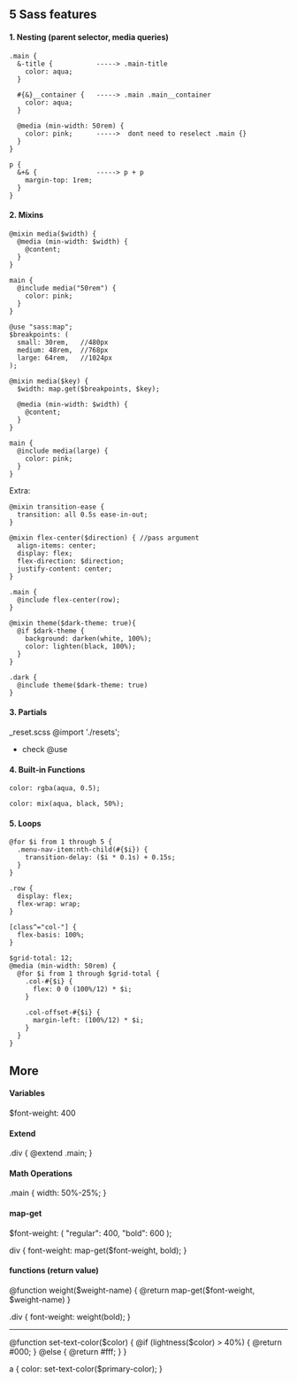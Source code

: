 ## 5 Sass features
#### 1. Nesting (parent selector, media queries)

```
.main {
  &-title {           -----> .main-title
    color: aqua;
  }

  #{&}__container {   -----> .main .main__container
    color: aqua;
  }
  
  @media (min-width: 50rem) {
    color: pink;      ----->  dont need to reselect .main {}
  }
}

p {
  &+& {               -----> p + p
    margin-top: 1rem;
  }
}

```
#### 2. Mixins

```
@mixin media($width) {
  @media (min-width: $width) {
    @content;
  }
}

main {
  @include media("50rem") {
    color: pink;
  }
}
```
```
@use "sass:map";
$breakpoints: (
  small: 30rem,   //480px
  medium: 48rem,  //768px
  large: 64rem,   //1024px
);

@mixin media($key) {
  $width: map.get($breakpoints, $key);

  @media (min-width: $width) {
    @content;
  }
}

main {
  @include media(large) {
    color: pink;
  }
}
```
Extra:
```
@mixin transition-ease {
  transition: all 0.5s ease-in-out;
}
```
```
@mixin flex-center($direction) { //pass argument
  align-items: center;
  display: flex;
  flex-direction: $direction;
  justify-content: center;
}

.main {
  @include flex-center(row);
}
```
```
@mixin theme($dark-theme: true){
  @if $dark-theme {
    background: darken(white, 100%);
    color: lighten(black, 100%);
  }
}

.dark {
  @include theme($dark-theme: true)
}
```
#### 3. Partials

_reset.scss
@import './resets';

* check @use

#### 4. Built-in Functions

```
color: rgba(aqua, 0.5);

color: mix(aqua, black, 50%);
```

#### 5. Loops

```
@for $i from 1 through 5 {
  .menu-nav-item:nth-child(#{$i}) {
    transition-delay: ($i * 0.1s) + 0.15s;
  }
}
```
```
.row {
  display: flex;
  flex-wrap: wrap;
}

[class^="col-"] {
  flex-basis: 100%;
}

$grid-total: 12;
@media (min-width: 50rem) {
  @for $i from 1 through $grid-total {
    .col-#{$i} {
      flex: 0 0 (100%/12) * $i;
    }

    .col-offset-#{$i} {
      margin-left: (100%/12) * $i;
    }
  }
}
```

## More

#### Variables
$font-weight: 400

#### Extend
.div {
  @extend .main;
}

#### Math Operations
.main {
  width: 50%-25%;
}

#### map-get
  $font-weight: (
    "regular": 400,
    "bold": 600
  );

  div {
    font-weight: map-get($font-weight, bold);
  }
 
#### functions (return value)

@function weight($weight-name) {
  @return map-get($font-weight, $weight-name)
}

.div {
  font-weight: weight(bold);
}

------

@function set-text-color($color) {
  @if (lightness($color) > 40%) {
    @return #000;
  } @else {
    @return #fff;
  }
}

a {
  color: set-text-color($primary-color);
}
